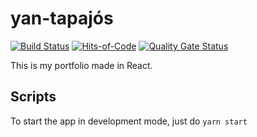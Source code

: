 # yan-tapajós
[![Build Status](https://travis-ci.com/yanBrandao/yan-tapajos.svg?branch=master)](https://travis-ci.com/yanBrandao/yan-tapajos) [![Hits-of-Code](https://hitsofcode.com/github/yanBrandao/yan-tapajos)](https://hitsofcode.com/view/github/yanBrandao/yan-tapajos)
[![Quality Gate Status](https://sonarcloud.io/api/project_badges/measure?project=yanBrandao_yan-tapajos&metric=alert_status)](https://sonarcloud.io/dashboard?id=yanBrandao_yan-tapajos)

This is my portfolio made in React.

## Scripts

To start the app in development mode, just do `yarn start`